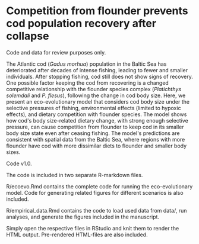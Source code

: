 # Competition from flounder prevents cod population recovery after collapse

Code and data for review purposes only. 

The Atlantic cod (*Gadus morhua*) population in the Baltic Sea has deteriorated after decades of intense fishing, leading to fewer and smaller individuals. After stopping fishing, cod still does not show signs of recovery. One possible factor keeping the cod from recovering is a changed competitive relationship with the flounder species complex (*Platichthys solemdali* and *P.&nbsp;flesus*), following the change in cod body size. Here, we present an eco-evolutionary model that considers cod body size under the selective pressures of fishing, environmental effects (limited to hypoxic effects), and dietary competition with flounder species. The model shows how cod's body size-related dietary change, with strong enough selective pressure, can cause competition from flounder to keep cod in its smaller body size state even after ceasing fishing. The model's predictions are consistent with spatial data from the Baltic Sea, where regions with more flounder have cod with more dissimilar diets to flounder and smaller body sizes. 

Code v1.0. 

The code is included in two separate R-markdown files. 

R/ecoevo.Rmd contains the complete code for running the eco-evolutionary model. Code for generating related figures for different scenarios is also included.

R/empirical_data.Rmd contains the code to load used data from data/, run analyses, and generate the figures included in the manuscript.

Simply open the respective files in RStudio and knit them to render the HTML output. Pre-rendered HTML-files are also included.
